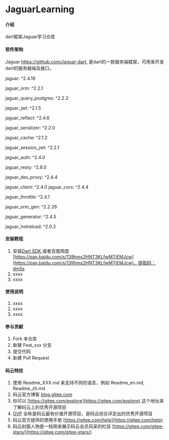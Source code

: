 # JaguarLearning

#### 介绍
dart框架Jaguar学习仓库

#### 软件架构
Jaguar https://github.com/Jaguar-dart, 是dart的一款服务端框架，可用来开发dart的服务器端及接口。

 jaguar: ^2.4.19 
 
 jaguar_orm: ^2.2.1
 
 jaguar_query_postgres: ^2.2.2
 
 jaguar_jwt: ^2.1.5
 
 jaguar_reflect: ^2.4.6
 
 jaguar_serializer: ^2.2.0
 
 jaguar_cache: ^2.1.2
 
 jaguar_session_jwt: ^2.2.1
 
 jaguar_auth: ^2.4.0
 
 jaguar_resty: ^2.8.0
 
 jaguar_dev_proxy: ^2.4.4
 
 jaguar_client: ^2.4.0
 jaguar_cors: ^2.4.4
 
 jaguar_throttle: ^2.4.1
 
 jaguar_orm_gen: ^2.2.26
 
 jaguar_generator: ^2.4.5
 
 jaguar_hotreload: ^2.0.2


#### 安装教程

1. 安装[Dart SDK](https://dart.dev/),或者百度网盘[https://pan.baidu.com/s/139hms2HNT3KLfwMTjEMJcw](https://pan.baidu.com/s/139hms2HNT3KLfwMTjEMJcw)，提取码：dm5s
2. xxxx
3. xxxx

#### 使用说明

1. xxxx
2. xxxx
3. xxxx

#### 参与贡献

1. Fork 本仓库
2. 新建 Feat_xxx 分支
3. 提交代码
4. 新建 Pull Request


#### 码云特技

1. 使用 Readme\_XXX.md 来支持不同的语言，例如 Readme\_en.md, Readme\_zh.md
2. 码云官方博客 [blog.gitee.com](https://blog.gitee.com)
3. 你可以 [https://gitee.com/explore](https://gitee.com/explore) 这个地址来了解码云上的优秀开源项目
4. [GVP](https://gitee.com/gvp) 全称是码云最有价值开源项目，是码云综合评定出的优秀开源项目
5. 码云官方提供的使用手册 [https://gitee.com/help](https://gitee.com/help)
6. 码云封面人物是一档用来展示码云会员风采的栏目 [https://gitee.com/gitee-stars/](https://gitee.com/gitee-stars/)

